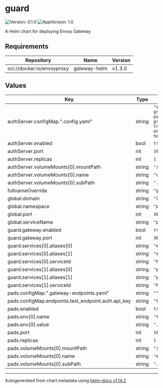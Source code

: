 # guard

![Version: 0.1.0](https://img.shields.io/badge/Version-0.1.0-informational?style=flat-square) ![AppVersion: 1.0](https://img.shields.io/badge/AppVersion-1.0-informational?style=flat-square)

A Helm chart for deploying Envoy Gateway

## Requirements

| Repository                 | Name         | Version |
| -------------------------- | ------------ | ------- |
| oci://docker.io/envoyproxy | gateway-helm | v1.3.0  |

## Values

| Key                                                 | Type   | Default                                                                                                                                       | Description |
| --------------------------------------------------- | ------ | --------------------------------------------------------------------------------------------------------------------------------------------- | ----------- |
| authServer.configMap.".config.yaml"                 | string | `"auth_server_config:\n  grpc_host_port: ext-auth-pads:10002\n  grpc_use_insecure_credentials: true\n  endpoint_id_extractor_type: header\n"` |             |
| authServer.enabled                                  | bool   | `true`                                                                                                                                        |             |
| authServer.port                                     | int    | `10001`                                                                                                                                       |             |
| authServer.replicas                                 | int    | `1`                                                                                                                                           |             |
| authServer.volumeMounts[0].mountPath                | string | `"/app/config/.config.yaml"`                                                                                                                  |             |
| authServer.volumeMounts[0].name                     | string | `"config-volume"`                                                                                                                             |             |
| authServer.volumeMounts[0].subPath                  | string | `".config.yaml"`                                                                                                                              |             |
| fullnameOverride                                    | string | `"guard"`                                                                                                                                     |             |
| global.domain                                       | string | `"localhost"`                                                                                                                                 |             |
| global.namespace                                    | string | `"path"`                                                                                                                                      |             |
| global.port                                         | int    | `3069`                                                                                                                                        |             |
| global.serviceName                                  | string | `"path-http"`                                                                                                                                 |             |
| guard.gateway.enabled                               | bool   | `true`                                                                                                                                        |             |
| guard.gateway.port                                  | int    | `3070`                                                                                                                                        |             |
| guard.services[0].aliases[0]                        | string | `"eth"`                                                                                                                                       |             |
| guard.services[0].aliases[1]                        | string | `"eth-mainnet"`                                                                                                                               |             |
| guard.services[0].serviceId                         | string | `"F00C"`                                                                                                                                      |             |
| guard.services[1].aliases[0]                        | string | `"polygon"`                                                                                                                                   |             |
| guard.services[1].aliases[1]                        | string | `"polygon-mainnet"`                                                                                                                           |             |
| guard.services[1].serviceId                         | string | `"F021"`                                                                                                                                      |             |
| pads.configMap.".gateway-endpoints.yaml"            | string | `""`                                                                                                                                          |             |
| pads.configMap.endpoints.test_endpoint.auth.api_key | string | `"test_api_key"`                                                                                                                              |             |
| pads.enabled                                        | bool   | `true`                                                                                                                                        |             |
| pads.env[0].name                                    | string | `"YAML_FILEPATH"`                                                                                                                             |             |
| pads.env[0].value                                   | string | `".gateway-endpoints.yaml"`                                                                                                                   |             |
| pads.port                                           | int    | `10002`                                                                                                                                       |             |
| pads.replicas                                       | int    | `1`                                                                                                                                           |             |
| pads.volumeMounts[0].mountPath                      | string | `"/app/.gateway-endpoints.yaml"`                                                                                                              |             |
| pads.volumeMounts[0].name                           | string | `"endpoint-data-volume"`                                                                                                                      |             |
| pads.volumeMounts[0].subPath                        | string | `".gateway-endpoints.yaml"`                                                                                                                   |             |

----------------------------------------------
Autogenerated from chart metadata using [helm-docs v1.14.2](https://github.com/norwoodj/helm-docs/releases/v1.14.2)
